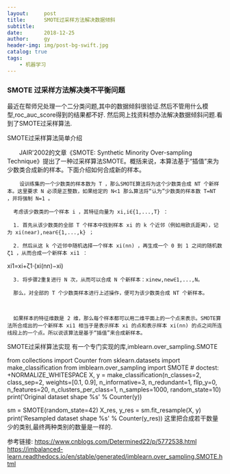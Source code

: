 ```yaml
---
layout:     post
title:      SMOTE过采样方法解决数据倾斜
subtitle:   
date:       2018-12-25
author:     gy
header-img: img/post-bg-swift.jpg
catalog: true
tags:
    - 机器学习
---
```


### SMOTE 过采样方法解决类不平衡问题
最近在帮师兄处理一个二分类问题,其中的数据倾斜很验证.然后不管用什么模型,roc_auc_score得到的结果都不好.
然后网上找资料想办法解决数据倾斜问题.看到了SMOTE过采样算法.

SMOTE过采样算法简单介绍

  JAIR'2002的文章《SMOTE: Synthetic Minority Over-sampling Technique》提出了一种过采样算法SMOTE。概括来说，本算法基于“插值”来为少数类合成新的样本。下面介绍如何合成新的样本。

        设训练集的一个少数类的样本数为 T ，那么SMOTE算法将为这个少数类合成 NT 个新样本。这里要求 N 必须是正整数，如果给定的 N<1 那么算法将“认为”少数类的样本数 T=NT ，并将强制 N=1 。

      考虑该少数类的一个样本 i ，其特征向量为 xi,i∈{1,...,T} ：

      1. 首先从该少数类的全部 T 个样本中找到样本 xi 的 k 个近邻（例如用欧氏距离），记为 xi(near),near∈{1,...,k} ；

      2. 然后从这 k 个近邻中随机选择一个样本 xi(nn) ，再生成一个 0 到 1 之间的随机数 ζ1 ，从而合成一个新样本 xi1 ：

xi1=xi+ζ1⋅(xi(nn)−xi)

      3. 将步骤2重复进行 N 次，从而可以合成 N 个新样本：xinew,new∈1,...,N。

      那么，对全部的 T 个少数类样本进行上述操作，便可为该少数类合成 NT 个新样本。



      如果样本的特征维数是 2 维，那么每个样本都可以用二维平面上的一个点来表示。SMOTE算法所合成出的一个新样本 xi1 相当于是表示样本 xi 的点和表示样本 xi(nn) 的点之间所连线段上的一个点。所以说该算法是基于“插值”来合成新样本。



SMOTE过采样算法实现
有一个专门实现的库,imblearn.over_sampling.SMOTE

from collections import Counter
from sklearn.datasets import make_classification
from imblearn.over_sampling import SMOTE # doctest: +NORMALIZE_WHITESPACE
X, y = make_classification(n_classes=2, class_sep=2,
weights=[0.1, 0.9], n_informative=3, n_redundant=1, flip_y=0,
n_features=20, n_clusters_per_class=1, n_samples=1000, random_state=10)
print('Original dataset shape %s' % Counter(y))

sm = SMOTE(random_state=42)
X_res, y_res = sm.fit_resample(X, y)
print('Resampled dataset shape %s' % Counter(y_res))
这里把合成若干数量少的类别,最终两种类别的数量是一样的.

参考链接:
https://www.cnblogs.com/Determined22/p/5772538.html
https://imbalanced-learn.readthedocs.io/en/stable/generated/imblearn.over_sampling.SMOTE.html
